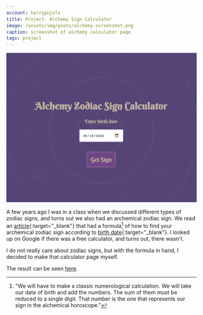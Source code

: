 ```yaml
---
account: harrypujols
title: Project- Alchemy Sign Calculator
image: /assets/img/posts/alchemy-screenshot.png
caption: screenshot of alchemy calculator page
tags: project
---
```


![Alchemy Page Screenshot](/assets/img/posts/alchemy-screenshot.png)

A few years ago I was in a class when we discussed different types of zodiac signs, and turns out we also had an archemical zodiac sign. We read an [article][external-number-link]{:target="\_blank"} that had a formula[^1] of how to find your archemical zodiac sign according to [birth date][another-external-link]{:target="\_blank"}. I looked up on Google if there was a free calculator, and turns out, there wasn't.

I do not really care about zodiac signs, but with the formula in hand, I decided to make that calculator page myself.

The result can be seen [here][alchemy-link].

[^1]: "We will have to make a classic numerological calculation. We will take our date of birth and add the numbers. The sum of them must be reduced to a single digit. That number is the one that represents our sign in the alchemical horoscope."

[alchemy-link]: https://harrypujols.com/alchemy-sign
[external-number-link]: https://mysticattitude.com/en/numerology/alchemical-horoscope-what-sign-are-you
[another-external-link]: https://www.sacarmi.com/birth-alchemy
